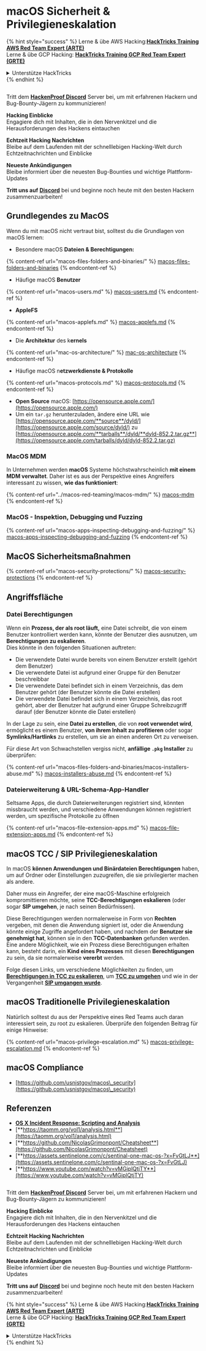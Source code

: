 # macOS Sicherheit & Privilegieneskalation

{% hint style="success" %}
Lerne & übe AWS Hacking:<img src="../../.gitbook/assets/arte.png" alt="" data-size="line">[**HackTricks Training AWS Red Team Expert (ARTE)**](https://training.hacktricks.xyz/courses/arte)<img src="../../.gitbook/assets/arte.png" alt="" data-size="line">\
Lerne & übe GCP Hacking: <img src="../../.gitbook/assets/grte.png" alt="" data-size="line">[**HackTricks Training GCP Red Team Expert (GRTE)**<img src="../../.gitbook/assets/grte.png" alt="" data-size="line">](https://training.hacktricks.xyz/courses/grte)

<details>

<summary>Unterstütze HackTricks</summary>

* Überprüfe die [**Abonnementpläne**](https://github.com/sponsors/carlospolop)!
* **Tritt der** 💬 [**Discord-Gruppe**](https://discord.gg/hRep4RUj7f) oder der [**Telegram-Gruppe**](https://t.me/peass) bei oder **folge** uns auf **Twitter** 🐦 [**@hacktricks\_live**](https://twitter.com/hacktricks\_live)**.**
* **Teile Hacking-Tricks, indem du PRs zu den** [**HackTricks**](https://github.com/carlospolop/hacktricks) und [**HackTricks Cloud**](https://github.com/carlospolop/hacktricks-cloud) GitHub-Repos einreichst.

</details>
{% endhint %}

<figure><img src="../../.gitbook/assets/image (380).png" alt=""><figcaption></figcaption></figure>

Tritt dem [**HackenProof Discord**](https://discord.com/invite/N3FrSbmwdy) Server bei, um mit erfahrenen Hackern und Bug-Bounty-Jägern zu kommunizieren!

**Hacking Einblicke**\
Engagiere dich mit Inhalten, die in den Nervenkitzel und die Herausforderungen des Hackens eintauchen

**Echtzeit Hacking Nachrichten**\
Bleibe auf dem Laufenden mit der schnelllebigen Hacking-Welt durch Echtzeitnachrichten und Einblicke

**Neueste Ankündigungen**\
Bleibe informiert über die neuesten Bug-Bounties und wichtige Plattform-Updates

**Tritt uns auf** [**Discord**](https://discord.com/invite/N3FrSbmwdy) bei und beginne noch heute mit den besten Hackern zusammenzuarbeiten!

## Grundlegendes zu MacOS

Wenn du mit macOS nicht vertraut bist, solltest du die Grundlagen von macOS lernen:

* Besondere macOS **Dateien & Berechtigungen:**

{% content-ref url="macos-files-folders-and-binaries/" %}
[macos-files-folders-and-binaries](macos-files-folders-and-binaries/)
{% endcontent-ref %}

* Häufige macOS **Benutzer**

{% content-ref url="macos-users.md" %}
[macos-users.md](macos-users.md)
{% endcontent-ref %}

* **AppleFS**

{% content-ref url="macos-applefs.md" %}
[macos-applefs.md](macos-applefs.md)
{% endcontent-ref %}

* Die **Architektur** des k**ernels**

{% content-ref url="mac-os-architecture/" %}
[mac-os-architecture](mac-os-architecture/)
{% endcontent-ref %}

* Häufige macOS n**etzwerkdienste & Protokolle**

{% content-ref url="macos-protocols.md" %}
[macos-protocols.md](macos-protocols.md)
{% endcontent-ref %}

* **Open Source** macOS: [https://opensource.apple.com/](https://opensource.apple.com/)
* Um ein `tar.gz` herunterzuladen, ändere eine URL wie [https://opensource.apple.com/**source**/dyld/](https://opensource.apple.com/source/dyld/) zu [https://opensource.apple.com/**tarballs**/dyld/**dyld-852.2.tar.gz**](https://opensource.apple.com/tarballs/dyld/dyld-852.2.tar.gz)

### MacOS MDM

In Unternehmen werden **macOS** Systeme höchstwahrscheinlich **mit einem MDM verwaltet**. Daher ist es aus der Perspektive eines Angreifers interessant zu wissen, **wie das funktioniert**:

{% content-ref url="../macos-red-teaming/macos-mdm/" %}
[macos-mdm](../macos-red-teaming/macos-mdm/)
{% endcontent-ref %}

### MacOS - Inspektion, Debugging und Fuzzing

{% content-ref url="macos-apps-inspecting-debugging-and-fuzzing/" %}
[macos-apps-inspecting-debugging-and-fuzzing](macos-apps-inspecting-debugging-and-fuzzing/)
{% endcontent-ref %}

## MacOS Sicherheitsmaßnahmen

{% content-ref url="macos-security-protections/" %}
[macos-security-protections](macos-security-protections/)
{% endcontent-ref %}

## Angriffsfläche

### Datei Berechtigungen

Wenn ein **Prozess, der als root läuft,** eine Datei schreibt, die von einem Benutzer kontrolliert werden kann, könnte der Benutzer dies ausnutzen, um **Berechtigungen zu eskalieren**.\
Dies könnte in den folgenden Situationen auftreten:

* Die verwendete Datei wurde bereits von einem Benutzer erstellt (gehört dem Benutzer)
* Die verwendete Datei ist aufgrund einer Gruppe für den Benutzer beschreibbar
* Die verwendete Datei befindet sich in einem Verzeichnis, das dem Benutzer gehört (der Benutzer könnte die Datei erstellen)
* Die verwendete Datei befindet sich in einem Verzeichnis, das root gehört, aber der Benutzer hat aufgrund einer Gruppe Schreibzugriff darauf (der Benutzer könnte die Datei erstellen)

In der Lage zu sein, eine **Datei zu erstellen**, die von **root verwendet wird**, ermöglicht es einem Benutzer, **von ihrem Inhalt zu profitieren** oder sogar **Symlinks/Hartlinks** zu erstellen, um sie an einen anderen Ort zu verweisen.

Für diese Art von Schwachstellen vergiss nicht, **anfällige `.pkg` Installer** zu überprüfen:

{% content-ref url="macos-files-folders-and-binaries/macos-installers-abuse.md" %}
[macos-installers-abuse.md](macos-files-folders-and-binaries/macos-installers-abuse.md)
{% endcontent-ref %}

### Dateierweiterung & URL-Schema-App-Handler

Seltsame Apps, die durch Dateierweiterungen registriert sind, könnten missbraucht werden, und verschiedene Anwendungen können registriert werden, um spezifische Protokolle zu öffnen

{% content-ref url="macos-file-extension-apps.md" %}
[macos-file-extension-apps.md](macos-file-extension-apps.md)
{% endcontent-ref %}

## macOS TCC / SIP Privilegieneskalation

In macOS **können Anwendungen und Binärdateien Berechtigungen** haben, um auf Ordner oder Einstellungen zuzugreifen, die sie privilegierter machen als andere.

Daher muss ein Angreifer, der eine macOS-Maschine erfolgreich kompromittieren möchte, seine **TCC-Berechtigungen eskalieren** (oder sogar **SIP umgehen**, je nach seinen Bedürfnissen).

Diese Berechtigungen werden normalerweise in Form von **Rechten** vergeben, mit denen die Anwendung signiert ist, oder die Anwendung könnte einige Zugriffe angefordert haben, und nachdem der **Benutzer sie genehmigt hat**, können sie in den **TCC-Datenbanken** gefunden werden. Eine andere Möglichkeit, wie ein Prozess diese Berechtigungen erhalten kann, besteht darin, ein **Kind eines Prozesses** mit diesen **Berechtigungen** zu sein, da sie normalerweise **vererbt** werden.

Folge diesen Links, um verschiedene Möglichkeiten zu finden, um [**Berechtigungen in TCC zu eskalieren**](macos-security-protections/macos-tcc/#tcc-privesc-and-bypasses), um [**TCC zu umgehen**](macos-security-protections/macos-tcc/macos-tcc-bypasses/) und wie in der Vergangenheit [**SIP umgangen wurde**](macos-security-protections/macos-sip.md#sip-bypasses).

## macOS Traditionelle Privilegieneskalation

Natürlich solltest du aus der Perspektive eines Red Teams auch daran interessiert sein, zu root zu eskalieren. Überprüfe den folgenden Beitrag für einige Hinweise:

{% content-ref url="macos-privilege-escalation.md" %}
[macos-privilege-escalation.md](macos-privilege-escalation.md)
{% endcontent-ref %}

## macOS Compliance

* [https://github.com/usnistgov/macos\_security](https://github.com/usnistgov/macos\_security)

## Referenzen

* [**OS X Incident Response: Scripting and Analysis**](https://www.amazon.com/OS-Incident-Response-Scripting-Analysis-ebook/dp/B01FHOHHVS)
* [**https://taomm.org/vol1/analysis.html**](https://taomm.org/vol1/analysis.html)
* [**https://github.com/NicolasGrimonpont/Cheatsheet**](https://github.com/NicolasGrimonpont/Cheatsheet)
* [**https://assets.sentinelone.com/c/sentinal-one-mac-os-?x=FvGtLJ**](https://assets.sentinelone.com/c/sentinal-one-mac-os-?x=FvGtLJ)
* [**https://www.youtube.com/watch?v=vMGiplQtjTY**](https://www.youtube.com/watch?v=vMGiplQtjTY)

<figure><img src="../../.gitbook/assets/image (380).png" alt=""><figcaption></figcaption></figure>

Tritt dem [**HackenProof Discord**](https://discord.com/invite/N3FrSbmwdy) Server bei, um mit erfahrenen Hackern und Bug-Bounty-Jägern zu kommunizieren!

**Hacking Einblicke**\
Engagiere dich mit Inhalten, die in den Nervenkitzel und die Herausforderungen des Hackens eintauchen

**Echtzeit Hacking Nachrichten**\
Bleibe auf dem Laufenden mit der schnelllebigen Hacking-Welt durch Echtzeitnachrichten und Einblicke

**Neueste Ankündigungen**\
Bleibe informiert über die neuesten Bug-Bounties und wichtige Plattform-Updates

**Tritt uns auf** [**Discord**](https://discord.com/invite/N3FrSbmwdy) bei und beginne noch heute mit den besten Hackern zusammenzuarbeiten!

{% hint style="success" %}
Lerne & übe AWS Hacking:<img src="../../.gitbook/assets/arte.png" alt="" data-size="line">[**HackTricks Training AWS Red Team Expert (ARTE)**](https://training.hacktricks.xyz/courses/arte)<img src="../../.gitbook/assets/arte.png" alt="" data-size="line">\
Lerne & übe GCP Hacking: <img src="../../.gitbook/assets/grte.png" alt="" data-size="line">[**HackTricks Training GCP Red Team Expert (GRTE)**<img src="../../.gitbook/assets/grte.png" alt="" data-size="line">](https://training.hacktricks.xyz/courses/grte)

<details>

<summary>Unterstütze HackTricks</summary>

* Überprüfe die [**Abonnementpläne**](https://github.com/sponsors/carlospolop)!
* **Tritt der** 💬 [**Discord-Gruppe**](https://discord.gg/hRep4RUj7f) oder der [**Telegram-Gruppe**](https://t.me/peass) bei oder **folge** uns auf **Twitter** 🐦 [**@hacktricks\_live**](https://twitter.com/hacktricks\_live)**.**
* **Teile Hacking-Tricks, indem du PRs zu den** [**HackTricks**](https://github.com/carlospolop/hacktricks) und [**HackTricks Cloud**](https://github.com/carlospolop/hacktricks-cloud) GitHub-Repos einreichst.

</details>
{% endhint %}
